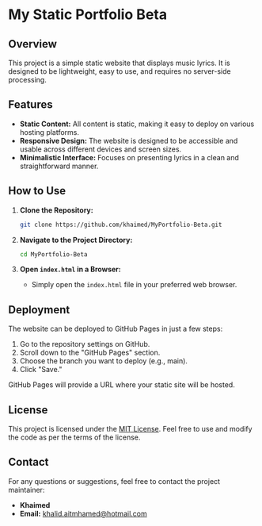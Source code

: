 # My Static Portfolio Beta

## Overview

This project is a simple static website that displays music lyrics. It is designed to be lightweight, easy to use, and requires no server-side processing.

## Features

- **Static Content:** All content is static, making it easy to deploy on various hosting platforms.
- **Responsive Design:** The website is designed to be accessible and usable across different devices and screen sizes.
- **Minimalistic Interface:** Focuses on presenting lyrics in a clean and straightforward manner.

## How to Use

1. **Clone the Repository:**

    ```bash
    git clone https://github.com/khaimed/MyPortfolio-Beta.git
    ```

2. **Navigate to the Project Directory:**

    ```bash
    cd MyPortfolio-Beta
    ```

3. **Open `index.html` in a Browser:**
    - Simply open the `index.html` file in your preferred web browser.

## Deployment

The website can be deployed to GitHub Pages in just a few steps:

1. Go to the repository settings on GitHub.
2. Scroll down to the "GitHub Pages" section.
3. Choose the branch you want to deploy (e.g., main).
4. Click "Save."

GitHub Pages will provide a URL where your static site will be hosted.

## License

This project is licensed under the [MIT License](LICENSE). Feel free to use and modify the code as per the terms of the license.

## Contact

For any questions or suggestions, feel free to contact the project maintainer:

- **Khaimed**
- **Email:** khalid.aitmhamed@hotmail.com
